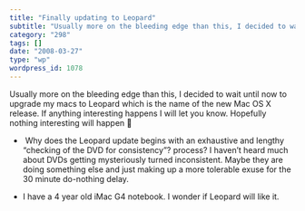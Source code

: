 ```yaml
---
title: "Finally updating to Leopard"
subtitle: "Usually more on the bleeding edge than this, I decided to wait until now to upgrade my macs to Leopa..."
category: "298"
tags: []
date: "2008-03-27"
type: "wp"
wordpress_id: 1078
---
```

Usually more on the bleeding edge than this, I decided to wait until now to upgrade my macs to Leopard which is the name of the new Mac OS X release. If anything interesting happens I will let you know. Hopefully nothing interesting will happen 🙂
 
-  Why does the Leopard update begins with an exhaustive and lengthy “checking of the DVD for consistency”? process? I haven’t heard much about DVDs getting mysteriously turned inconsistent. Maybe they are doing something else and just making up a more tolerable exuse for the 30 minute do-nothing delay.

- I have a 4 year old iMac G4 notebook. I wonder if Leopard will like it.